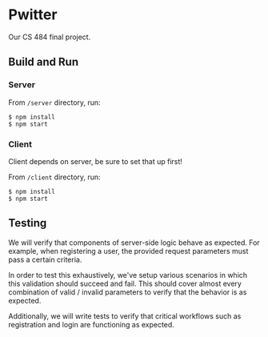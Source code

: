 # Pwitter

Our CS 484 final project.

## Build and Run

### Server

From `/server` directory, run:

```
$ npm install
$ npm start
```

### Client

Client depends on server, be sure to set that up first!

From `/client` directory, run:

```
$ npm install
$ npm start
```

## Testing

We will verify that components of server-side logic behave as expected. For example, when registering a user, the
provided request parameters must pass a certain criteria.

In order to test this exhaustively, we've setup various scenarios in which this validation should succeed and fail. This
should cover almost every combination of valid / invalid parameters to verify that the behavior is as expected.

Additionally, we will write tests to verify that critical workflows such as registration and login are functioning as
expected.

